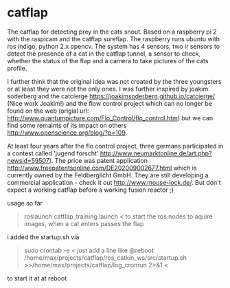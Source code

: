 # catflap
The catflap for detecting prey in the cats snout.
Based on a raspberry pi 2 with the raspicam and the catflap sureflap.
The raspberry runs ubuntu with ros indigo, python 2.x opencv.
The system has 4 sensors, two ir sensors to detect the presence of a cat in the catflap tunnel, a sensor to check, whether the status of the flap and a camera to take pictures of the cats profile.

I further think that the original idea was not created by the three youngsters or at least they were not the only ones.
I was further inspired by joakim soderberg and the catcierge https://joakimsoderberg.github.io/catcierge/ (Nice work Joakim!) and the flow control project which can no longer be found on the web (origial url: http://www.quantumpicture.com/Flo_Control/flo_control.htm) but we can find some remaints of its impact on others http://www.openscience.org/blog/?p=109.

At least four years after the flo control project, three germans participated in a contest called 'jugend forscht' http://www.neumarktonline.de/art.php?newsid=59507). The price was patent application http://www.freepatentsonline.com/DE202009002677.html which is currently owned by the Feldberglicht GmbH. They are still developing a commercial application - check it out http://www.mouse-lock.de/. But don't expect a working catflap before a working fusion reactor ;)

usage so far
> roslaunch catflap_training.launch <
to start the ros nodes to aquire images, when a cat enters passes the flap

i added the startup.sh via
> sudo crontab -e <
just add a line like 
> @reboot /home/max/projects/catflap/ros_catkin_ws/src/startup.sh >>/home/max/projects/catflap/log_cronrun 2>&1 <

to start it at at reboot
